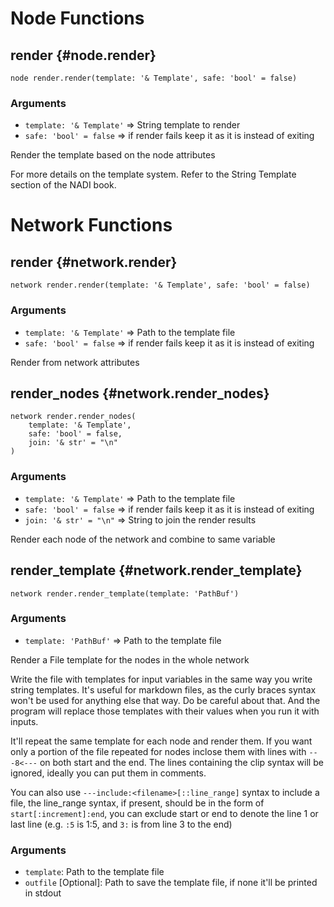 # Node Functions
## render {#node.render}
```sig
node render.render(template: '& Template', safe: 'bool' = false)
```

### Arguments
- `template: '& Template'` => String template to render
- `safe: 'bool' = false` => if render fails keep it as it is instead of exiting

Render the template based on the node attributes

For more details on the template system. Refer to the String
Template section of the NADI book.
# Network Functions
## render {#network.render}
```sig
network render.render(template: '& Template', safe: 'bool' = false)
```

### Arguments
- `template: '& Template'` => Path to the template file
- `safe: 'bool' = false` => if render fails keep it as it is instead of exiting

Render from network attributes
## render_nodes {#network.render_nodes}
```sig
network render.render_nodes(
    template: '& Template',
    safe: 'bool' = false,
    join: '& str' = "\n"
)
```

### Arguments
- `template: '& Template'` => Path to the template file
- `safe: 'bool' = false` => if render fails keep it as it is instead of exiting
- `join: '& str' = "\n"` => String to join the render results

Render each node of the network and combine to same variable
## render_template {#network.render_template}
```sig
network render.render_template(template: 'PathBuf')
```

### Arguments
- `template: 'PathBuf'` => Path to the template file

Render a File template for the nodes in the whole network

Write the file with templates for input variables in the same
way you write string templates. It's useful for markdown
files, as the curly braces syntax won't be used for anything
else that way. Do be careful about that. And the program will
replace those templates with their values when you run it with
inputs.

It'll repeat the same template for each node and render them.
If you want only a portion of the file repeated for nodes
inclose them with lines with `---8<---` on both start and the
end. The lines containing the clip syntax will be ignored,
ideally you can put them in comments.

You can also use `---include:<filename>[::line_range]` syntax to
include a file, the line_range syntax, if present, should be
in the form of `start[:increment]:end`, you can exclude start
or end to denote the line 1 or last line (e.g. `:5` is 1:5,
and `3:` is from line 3 to the end)

### Arguments
- `template`: Path to the template file
- `outfile` [Optional]: Path to save the template file, if none it'll be printed in stdout

